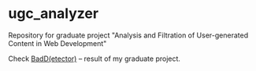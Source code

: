 # ugc_analyzer
Repository for graduate project "Analysis and Filtration of User-generated Content in Web Development"

Check [BadD(etector)](https://github.com/wksmirnowa/badd) – result of my graduate project.